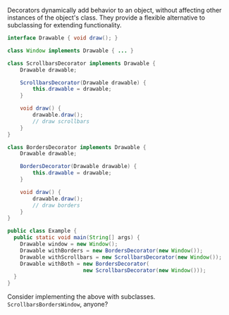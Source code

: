 Decorators dynamically add behavior to an object, without affecting other instances of the object's class. They provide a flexible alternative to subclassing for extending functionality.

```java
interface Drawable { void draw(); }

class Window implements Drawable { ... }

class ScrollbarsDecorator implements Drawable {
    Drawable drawable;

    ScrollbarsDecorator(Drawable drawable) {
        this.drawable = drawable;
    }

    void draw() {
        drawable.draw();
        // draw scrollbars
    }
}

class BordersDecorator implements Drawable {
    Drawable drawable;

    BordersDecorator(Drawable drawable) {
        this.drawable = drawable;
    }

    void draw() {
        drawable.draw();
        // draw borders
    }
}

public class Example {
  public static void main(String[] args) {
    Drawable window = new Window();
    Drawable withBorders = new BordersDecorator(new Window());
    Drawable withScrollbars = new ScrollbarsDecorator(new Window());
    Drawable withBoth = new BordersDecorator(
                        new ScrollbarsDecorator(new Window()));
  }
}
```

Consider implementing the above with subclasses. `ScrollbarsBordersWindow`, anyone?
